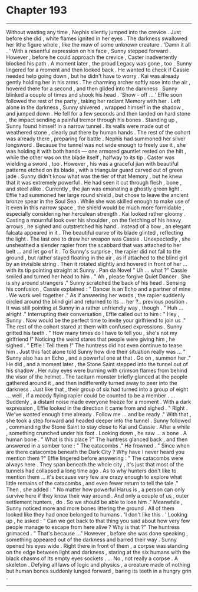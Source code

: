 
# Chapter 193


---

Without wasting any time , Nephis silently jumped into the crevice . Just before she did , white flames ignited in her eyes . The darkness swallowed her lithe figure whole , like the maw of some unknown creature .
'Damn it all . '
With a resentful expression on his face , Sunny stepped forward . However , before he could approach the crevice , Caster inadvertently blocked his path . A moment later , the proud Legacy was gone , too .
Sunny lingered for a moment and then looked back . He wanted to check if Cassie needed help going down , but he didn't have to worry . Kai was already gently holding her in his arms .
The charming archer softly rose into the air , hovered there for a second , and then glided into the darkness . Sunny blinked a couple of times and shook his head .
'Show - off … '
Effie soon followed the rest of the party , taking her radiant Memory with her . Left alone in the darkness , Sunny shivered , wrapped himself in the shadow , and jumped down .
He fell for a few seconds and then landed on hard stone , the impact sending a painful tremor through his bones . Standing up , Sunny found himself in a narrow tunnel . Its walls were made out of weathered stone , clearly put there by human hands . The rest of the cohort was already there , preparing for battle .
Nephis had summoned her silver longsword . Because the tunnel was not wide enough to freely use it , she was holding it with both hands — one armored gauntlet rested on the hilt , while the other was on the blade itself , halfway to its tip .
Caster was wielding a sword , too . However , his was a graceful jian with beautiful patterns etched on its blade , with a triangular guard carved out of green jade . Sunny didn't know what was the tier of that Memory , but he knew that it was extremely powerful . He had seen it cut through flesh , bone , and steel alike .
Currently , the jian was emanating a ghostly green light .
Effie had summoned her large round shield , but chose to leave the ancient bronze spear in the Soul Sea . While she was skilled enough to make use of it even in this narrow space , the shield would be much more formidable , especially considering her herculean strength .
Kai looked rather gloomy . Casting a mournful look over his shoulder , on the fletching of his heavy arrows , he sighed and outstretched his hand . Instead of a bow , an elegant falcata appeared in it . The beautiful curve of its blade glinted , reflecting the light .
The last one to draw her weapon was Cassie . Unexpectedly , she unsheathed a slender rapier from the scabbard that was attached to her belt … and let go of it . To Sunny's surprise , the rapier did not fall to the ground , but rather stayed floating in the air , as if attached to the blind girl by an invisible string .
Then it rotated slightly and hovered in front of her … with its tip pointing straight at Sunny . Pan da
Novel " Uh … what ?"
Cassie smiled and turned her head to him .
" Ah , please forgive Quiet Dancer . She is shy around strangers ."
Sunny scratched the back of his head . Sensing his confusion , Cassie explained :
" Dancer is an Echo and a partner of mine . We work well together ."
As if answering her words , the rapier suddenly circled around the blind girl and returned to its ... her ?.. previous position . It was still pointing at Sunny in a rather unfriendly way , though .
" Huh … alright ."
Interrupting their conversation , Effie called out to him :
" Hey , Sunny . Now would be the perfect time to invite your girlfriend to join us ."
The rest of the cohort stared at them with confused expressions .
Sunny gritted his teeth .
" How many times do I have to tell you , she's not my girlfriend !"
Noticing the weird stares that people were giving him , he sighed .
" Effie ! Tell them !"
The huntress did not even continue to tease him . Just this fact alone told Sunny how dire their situation really was …
" Sunny also has an Echo , and a powerful one at that . Go on , summon her ."
He did , and a moment later , the Stone Saint stepped into the tunnel out of his shadow . Her ruby eyes were burning with crimson flames from behind the visor of the helmet . The taciturn monster briefly glanced at the people gathered around it , and then indifferently turned away to peer into the darkness .
Just like that , their group of six had turned into a group of eight … well , if a moody flying rapier could be counted to be a member .
… Suddenly , a distant noise made everyone freeze for a moment . With a dark expression , Effie looked in the direction it came from and sighed .
" Right . We've wasted enough time already . Follow me … and be ready ."
With that , she took a step forward and headed deeper into the tunnel . Sunny followed , commanding the Stone Saint to stay close to Kai and Cassie .
After a while , something crunched under his foot . Looking down , he saw … a bone . A human bone .
" What is this place ?"
The huntress glanced back , and then answered in a somber tone :
" The catacombs ."
He frowned .
" Since when are there catacombs beneath the Dark City ? Why have I never heard you mention them ?"
Effie lingered before answering :
" The catacombs were always here . They span beneath the whole city , it's just that most of the tunnels had collapsed a long time ago . As to why hunters don't like to mention them … it's because very few are crazy enough to explore what little remains of the catacombs , and even fewer return to tell the tale ."
Then , she added :
" No matter how powerful Harus is , a person can only survive here if they know their way around . And only a couple of us , outer settlement hunters , do . So we should be able to lose him ."
Meanwhile , Sunny noticed more and more bones littering the ground . All of them looked like they had once belonged to humans .
'I don't like this . '
Looking up , he asked :
" Can we get back to that thing you said about how very few people manage to escape from here alive ? Why is that ?"
The huntress grimaced .
" That's because …"
However , before she was done speaking , something appeared out of the darkness and barred their way .
Sunny opened his eyes wide .
Right there in front of them , a corpse was standing on the edge between light and darkness , staring at the six humans with the black chasms of its empty eyes sockets .
… No , not really a corpse . A skeleton .
Defying all laws of logic and physics , a creature made of nothing but human bones suddenly lunged forward , baring its teeth in a hungry grin .

---

